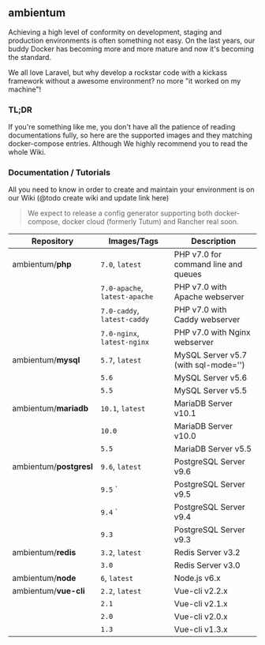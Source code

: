 ## ambientum
Achieving a high level of conformity on development, staging and production environments is often something not easy. On the last years, our buddy Docker has becoming more and more mature and now it's becoming the standard.

We all love Laravel, but why develop a rockstar code with a kickass framework without a awesome environment? no more "it worked on my machine"!

### TL;DR
If you're something like me, you don't have all the patience of reading documentations fully, so here are the supported images and they matching docker-compose entries. Although We highly recommend you to read the whole Wiki.

### Documentation / Tutorials
All you need to know in order to create and maintain your environment is on our Wiki (@todo create wiki and update link here)

> We expect to release a config generator supporting both docker-compose, docker cloud (formerly Tutum) and Rancher real soon.



|Repository                | Images/Tags                   | Description                                        |
|--------------------------|-------------------------------|----------------------------------------------------|
| ambientum/**php**        | `7.0`, `latest`               | PHP v7.0 for command line and queues               |
|                          | `7.0-apache`, `latest-apache` | PHP v7.0 with Apache webserver                     |
|                          | `7.0-caddy`, `latest-caddy`   | PHP v7.0 with Caddy webserver                      |
|                          | `7.0-nginx`, `latest-nginx`   | PHP v7.0 with Nginx webserver                      |
| ambientum/**mysql**      | `5.7`, `latest`               | MySQL Server v5.7 (with sql-mode='')               |
|                          | `5.6`                         | MySQL Server v5.6                                  |
|                          | `5.5`                         | MySQL Server v5.5                                  |
| ambientum/**mariadb**    | `10.1`, `latest`              | MariaDB Server v10.1                               |
|                          | `10.0`                        | MariaDB Server v10.0                               |
|                          | `5.5`                         | MariaDB Server v5.5                                |
| ambientum/**postgresl**  | `9.6`, `latest`               | PostgreSQL Server v9.6                             |
|                          | `9.5`         `               | PostgreSQL Server v9.5                             |
|                          | `9.4`         `               | PostgreSQL Server v9.4                             |
|                          | `9.3`                         | PostgreSQL Server v9.3                             |
| ambientum/**redis**      | `3.2`, `latest`               | Redis Server v3.2                                  |
|                          | `3.0`                         | Redis Server v3.0                                  |
| ambientum/**node**       | `6`, `latest`                 | Node.js v6.x                                       |
| ambientum/**vue-cli**    | `2.2`, `latest`               | Vue-cli v2.2.x                                     |
|                          | `2.1`                         | Vue-cli v2.1.x                                     |
|                          | `2.0`                         | Vue-cli v2.0.x                                     |
|                          | `1.3`                         | Vue-cli v1.3.x                                     |
